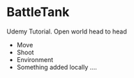 # BattleTank
Udemy Tutorial. Open world head to head 
* Move
* Shoot
* Environment
* Something added locally ....